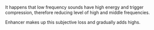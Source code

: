 It happens that low frequency sounds have high energy and trigger  compression, therefore reducing level of high and middle frequencies.

Enhancer makes up this subjective loss and gradually adds highs.
